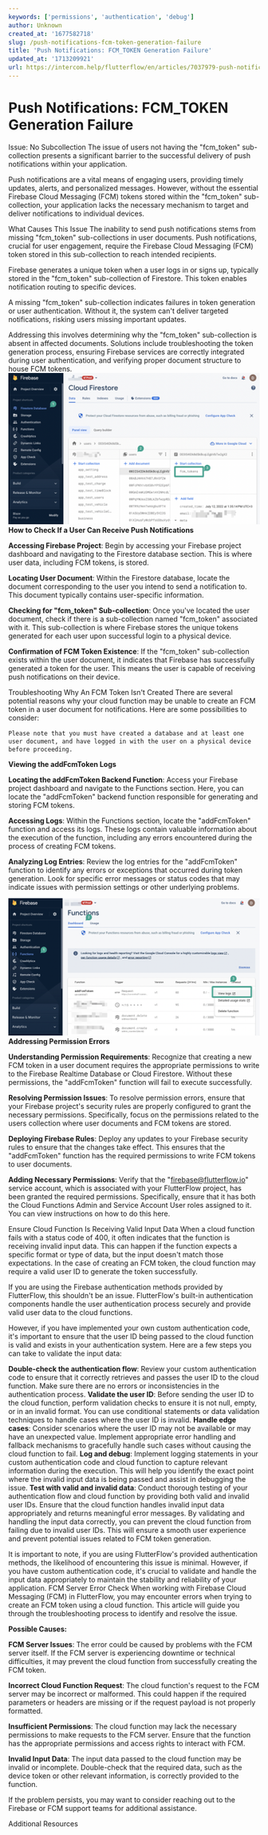 ```yaml
---
keywords: ['permissions', 'authentication', 'debug']
author: Unknown
created_at: '1677582718'
slug: /push-notifications-fcm-token-generation-failure
title: 'Push Notifications: FCM_TOKEN Generation Failure'
updated_at: '1713209921'
url: https://intercom.help/flutterflow/en/articles/7037979-push-notifications-fcm_token-generation-failure
---
```

# Push Notifications: FCM_TOKEN Generation Failure

Issue: No Subcollection
The issue of users not having the "fcm_token" sub-collection presents a significant barrier to the successful delivery of push notifications within your application. 

Push notifications are a vital means of engaging users, providing timely updates, alerts, and personalized messages. However, without the essential Firebase Cloud Messaging (FCM) tokens stored within the "fcm_token" sub-collection, your application lacks the necessary mechanism to target and deliver notifications to individual devices.

What Causes This Issue
The inability to send push notifications stems from missing "fcm_token" sub-collections in user documents. Push notifications, crucial for user engagement, require the Firebase Cloud Messaging (FCM) token stored in this sub-collection to reach intended recipients.

Firebase generates a unique token when a user logs in or signs up, typically stored in the "fcm_token" sub-collection of Firestore. This token enables notification routing to specific devices.

A missing "fcm_token" sub-collection indicates failures in token generation or user authentication. Without it, the system can't deliver targeted notifications, risking users missing important updates.

Addressing this involves determining why the "fcm_token" sub-collection is absent in affected documents. Solutions include troubleshooting the token generation process, ensuring Firebase services are correctly integrated during user authentication, and verifying proper document structure to house FCM tokens.​
![](../../assets/20250430121302960895.png)
**How to Check If a User Can Receive Push Notifications**

**Accessing Firebase Project**: Begin by accessing your Firebase project dashboard and navigating to the Firestore database section. This is where user data, including FCM tokens, is stored.​

**Locating User Document**: Within the Firestore database, locate the document corresponding to the user you intend to send a notification to. This document typically contains user-specific information.​

**Checking for "fcm_token" Sub-collection**: Once you've located the user document, check if there is a sub-collection named "fcm_token" associated with it. This sub-collection is where Firebase stores the unique tokens generated for each user upon successful login to a physical device.​

**Confirmation of FCM Token Existence**: If the "fcm_token" sub-collection exists within the user document, it indicates that Firebase has successfully generated a token for the user. This means the user is capable of receiving push notifications on their device.​

Troubleshooting Why An FCM Token Isn't Created
There are several potential reasons why your cloud function may be unable to create an FCM token in a user document for notifications. Here are some possibilities to consider:​
```
Please note that you must have created a database and at least one user document, and have logged in with the user on a physical device before proceeding.
```

**Viewing the addFcmToken Logs**

**Locating the addFcmToken Backend Function**: Access your Firebase project dashboard and navigate to the Functions section. Here, you can locate the "addFcmToken" backend function responsible for generating and storing FCM tokens.

**Accessing Logs**: Within the Functions section, locate the "addFcmToken" function and access its logs. These logs contain valuable information about the execution of the function, including any errors encountered during the process of creating FCM tokens.

**Analyzing Log Entries**: Review the log entries for the "addFcmToken" function to identify any errors or exceptions that occurred during token generation. Look for specific error messages or status codes that may indicate issues with permission settings or other underlying problems.

![](../../assets/20250430121303270464.png)
**Addressing Permission Errors**

**Understanding Permission Requirements**: Recognize that creating a new FCM token in a user document requires the appropriate permissions to write to the Firebase Realtime Database or Cloud Firestore. Without these permissions, the "addFcmToken" function will fail to execute successfully.​

**Resolving Permission Issues**: To resolve permission errors, ensure that your Firebase project's security rules are properly configured to grant the necessary permissions. Specifically, focus on the permissions related to the users collection where user documents and FCM tokens are stored.​

**Deploying Firebase Rules**: Deploy any updates to your Firebase security rules to ensure that the changes take effect. This ensures that the "addFcmToken" function has the required permissions to write FCM tokens to user documents.​

**Adding Necessary Permissions**: Verify that the "firebase@flutterflow.io" service account, which is associated with your FlutterFlow project, has been granted the required permissions. Specifically, ensure that it has both the Cloud Functions Admin and Service Account User roles assigned to it. You can view instructions on how to do this here.

Ensure Cloud Function Is Receiving Valid Input Data
When a cloud function fails with a status code of 400, it often indicates that the function is receiving invalid input data. This can happen if the function expects a specific format or type of data, but the input doesn't match those expectations. In the case of creating an FCM token, the cloud function may require a valid user ID to generate the token successfully.

If you are using the Firebase authentication methods provided by FlutterFlow, this shouldn't be an issue. FlutterFlow's built-in authentication components handle the user authentication process securely and provide valid user data to the cloud functions.

However, if you have implemented your own custom authentication code, it's important to ensure that the user ID being passed to the cloud function is valid and exists in your authentication system. Here are a few steps you can take to validate the input data:

**Double-check the authentication flow**: Review your custom authentication code to ensure that it correctly retrieves and passes the user ID to the cloud function. Make sure there are no errors or inconsistencies in the authentication process.​
**Validate the user ID**: Before sending the user ID to the cloud function, perform validation checks to ensure it is not null, empty, or in an invalid format. You can use conditional statements or data validation techniques to handle cases where the user ID is invalid.​
**Handle edge cases**: Consider scenarios where the user ID may not be available or may have an unexpected value. Implement appropriate error handling and fallback mechanisms to gracefully handle such cases without causing the cloud function to fail.​
**Log and debug**: Implement logging statements in your custom authentication code and cloud function to capture relevant information during the execution. This will help you identify the exact point where the invalid input data is being passed and assist in debugging the issue.​
**Test with valid and invalid data**: Conduct thorough testing of your authentication flow and cloud function by providing both valid and invalid user IDs. Ensure that the cloud function handles invalid input data appropriately and returns meaningful error messages.
By validating and handling the input data correctly, you can prevent the cloud function from failing due to invalid user IDs. This will ensure a smooth user experience and prevent potential issues related to FCM token generation.

It is important to note, if you are using FlutterFlow's provided authentication methods, the likelihood of encountering this issue is minimal. However, if you have custom authentication code, it's crucial to validate and handle the input data appropriately to maintain the stability and reliability of your application.​
FCM Server Error Check 
When working with Firebase Cloud Messaging (FCM) in FlutterFlow, you may encounter errors when trying to create an FCM token using a cloud function. This article will guide you through the troubleshooting process to identify and resolve the issue.

**Possible Causes:**

**FCM Server Issues**: The error could be caused by problems with the FCM server itself. If the FCM server is experiencing downtime or technical difficulties, it may prevent the cloud function from successfully creating the FCM token.

**Incorrect Cloud Function Request**: The cloud function's request to the FCM server may be incorrect or malformed. This could happen if the required parameters or headers are missing or if the request payload is not properly formatted.

**Insufficient Permissions**: The cloud function may lack the necessary permissions to make requests to the FCM server. Ensure that the function has the appropriate permissions and access rights to interact with FCM.

**Invalid Input Data**: The input data passed to the cloud function may be invalid or incomplete. Double-check that the required data, such as the device token or other relevant information, is correctly provided to the function. 

If the problem persists, you may want to consider reaching out to the Firebase or FCM support teams for additional assistance.

Additional Resources

​​​

